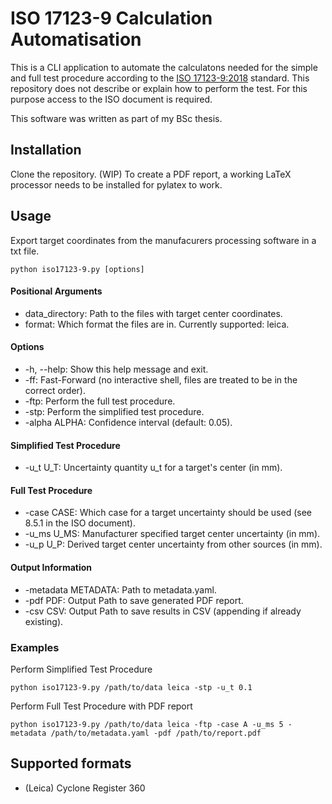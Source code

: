 # ISO 17123-9 Calculation Automatisation

This is a CLI application to automate the calculatons needed for the simple and full test procedure according to the [ISO 17123-9:2018](https://www.iso.org/standard/68382.html) standard.
This repository does not describe or explain how to perform the test. For this purpose access to the ISO document is required.

This software was written as part of my BSc thesis.

## Installation

Clone the repository.
(WIP) To create a PDF report, a working LaTeX processor needs to be installed for pylatex to work.

## Usage

Export target coordinates from the manufacurers processing software in a txt file.

    python iso17123-9.py [options]

#### Positional Arguments

* data_directory: Path to the files with target center coordinates.
* format: Which format the files are in. Currently supported: leica.

#### Options

* -h, --help: Show this help message and exit.
* -ff: Fast-Forward (no interactive shell, files are treated to be in the correct order).
* -ftp: Perform the full test procedure.
* -stp: Perform the simplified test procedure.
* -alpha ALPHA: Confidence interval (default: 0.05).

#### Simplified Test Procedure

* -u_t U_T: Uncertainty quantity u_t for a target's center (in mm).

#### Full Test Procedure

* -case CASE: Which case for a target uncertainty should be used (see 8.5.1 in the ISO document).
* -u_ms U_MS: Manufacturer specified target center uncertainty (in mm).
* -u_p U_P: Derived target center uncertainty from other sources (in mm).

#### Output Information

* -metadata METADATA: Path to metadata.yaml.
* -pdf PDF: Output Path to save generated PDF report.
* -csv CSV: Output Path to save results in CSV (appending if already existing).

### Examples

Perform Simplified Test Procedure

    python iso17123-9.py /path/to/data leica -stp -u_t 0.1

Perform Full Test Procedure with PDF report

    python iso17123-9.py /path/to/data leica -ftp -case A -u_ms 5 -metadata /path/to/metadata.yaml -pdf /path/to/report.pdf


## Supported formats

* (Leica) Cyclone Register 360
